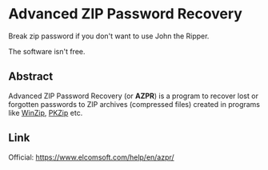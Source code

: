# Advanced ZIP Password Recovery

Break zip password if you don't want to use John the Ripper.

The software isn't free.

## Abstract

Advanced ZIP Password Recovery (or **AZPR**) is a program to recover lost or forgotten passwords to ZIP archives (compressed files) created in programs like [WinZip](http://www.winzip.com/), [PKZip](http://www.pkware.com/) etc.

## Link

Official: https://www.elcomsoft.com/help/en/azpr/

